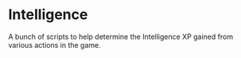 # Intelligence

A bunch of scripts to help determine the Intelligence XP gained from various
actions in the game.
